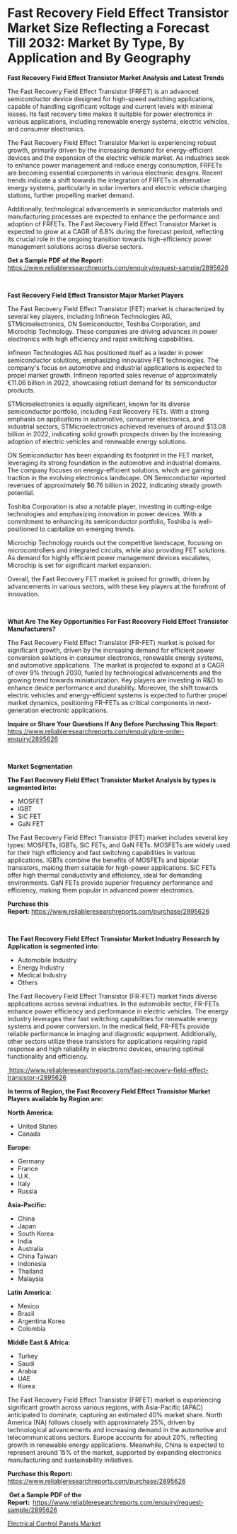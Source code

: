 <p><h1>Fast Recovery Field Effect Transistor Market Size Reflecting a Forecast Till 2032: Market By Type, By Application and By Geography</h1></p><p><strong>Fast Recovery Field Effect Transistor Market Analysis and Latest Trends</strong></p>
<p><p>The Fast Recovery Field Effect Transistor (FRFET) is an advanced semiconductor device designed for high-speed switching applications, capable of handling significant voltage and current levels with minimal losses. Its fast recovery time makes it suitable for power electronics in various applications, including renewable energy systems, electric vehicles, and consumer electronics.</p><p>The Fast Recovery Field Effect Transistor Market is experiencing robust growth, primarily driven by the increasing demand for energy-efficient devices and the expansion of the electric vehicle market. As industries seek to enhance power management and reduce energy consumption, FRFETs are becoming essential components in various electronic designs. Recent trends indicate a shift towards the integration of FRFETs in alternative energy systems, particularly in solar inverters and electric vehicle charging stations, further propelling market demand.</p><p>Additionally, technological advancements in semiconductor materials and manufacturing processes are expected to enhance the performance and adoption of FRFETs. The Fast Recovery Field Effect Transistor Market is expected to grow at a CAGR of 6.8% during the forecast period, reflecting its crucial role in the ongoing transition towards high-efficiency power management solutions across diverse sectors.</p></p>
<p><strong>Get a Sample PDF of the Report:&nbsp;</strong> <a href="https://www.reliableresearchreports.com/enquiry/request-sample/2895626?utm_campaign=2243&utm_medium=2&utm_source=Github&utm_content=ia&utm_term=15032025&utm_id=fast-recovery-field-effect-transistor">https://www.reliableresearchreports.com/enquiry/request-sample/2895626</a></p>
<p>&nbsp;</p>
<p><strong>Fast Recovery Field Effect Transistor Major Market Players</strong></p>
<p><p>The Fast Recovery Field Effect Transistor (FET) market is characterized by several key players, including Infineon Technologies AG, STMicroelectronics, ON Semiconductor, Toshiba Corporation, and Microchip Technology. These companies are driving advances in power electronics with high efficiency and rapid switching capabilities.</p><p>Infineon Technologies AG has positioned itself as a leader in power semiconductor solutions, emphasizing innovative FET technologies. The company's focus on automotive and industrial applications is expected to propel market growth. Infineon reported sales revenue of approximately €11.06 billion in 2022, showcasing robust demand for its semiconductor products.</p><p>STMicroelectronics is equally significant, known for its diverse semiconductor portfolio, including Fast Recovery FETs. With a strong emphasis on applications in automotive, consumer electronics, and industrial sectors, STMicroelectronics achieved revenues of around $13.08 billion in 2022, indicating solid growth prospects driven by the increasing adoption of electric vehicles and renewable energy solutions.</p><p>ON Semiconductor has been expanding its footprint in the FET market, leveraging its strong foundation in the automotive and industrial domains. The company focuses on energy-efficient solutions, which are gaining traction in the evolving electronics landscape. ON Semiconductor reported revenues of approximately $6.76 billion in 2022, indicating steady growth potential.</p><p>Toshiba Corporation is also a notable player, investing in cutting-edge technologies and emphasizing innovation in power devices. With a commitment to enhancing its semiconductor portfolio, Toshiba is well-positioned to capitalize on emerging trends.</p><p>Microchip Technology rounds out the competitive landscape, focusing on microcontrollers and integrated circuits, while also providing FET solutions. As demand for highly efficient power management devices escalates, Microchip is set for significant market expansion.</p><p>Overall, the Fast Recovery FET market is poised for growth, driven by advancements in various sectors, with these key players at the forefront of innovation.</p></p>
<p>&nbsp;</p>
<p><strong>What Are The Key Opportunities For Fast Recovery Field Effect Transistor Manufacturers?</strong></p>
<p><p>The Fast Recovery Field Effect Transistor (FR-FET) market is poised for significant growth, driven by the increasing demand for efficient power conversion solutions in consumer electronics, renewable energy systems, and automotive applications. The market is projected to expand at a CAGR of over 9% through 2030, fueled by technological advancements and the growing trend towards miniaturization. Key players are investing in R&D to enhance device performance and durability. Moreover, the shift towards electric vehicles and energy-efficient systems is expected to further propel market dynamics, positioning FR-FETs as critical components in next-generation electronic applications.</p></p>
<p><strong>Inquire or Share Your Questions If Any Before Purchasing This Report:</strong> <a href="https://www.reliableresearchreports.com/enquiry/pre-order-enquiry/2895626?utm_campaign=2243&utm_medium=2&utm_source=Github&utm_content=ia&utm_term=15032025&utm_id=fast-recovery-field-effect-transistor">https://www.reliableresearchreports.com/enquiry/pre-order-enquiry/2895626</a></p>
<p>&nbsp;</p>
<p><strong>Market Segmentation</strong></p>
<p><strong>The Fast Recovery Field Effect Transistor Market Analysis by types is segmented into:</strong></p>
<p><ul><li>MOSFET</li><li>IGBT</li><li>SiC FET</li><li>GaN FET</li></ul></p>
<p><p>The Fast Recovery Field Effect Transistor (FET) market includes several key types: MOSFETs, IGBTs, SiC FETs, and GaN FETs. MOSFETs are widely used for their high efficiency and fast switching capabilities in various applications. IGBTs combine the benefits of MOSFETs and bipolar transistors, making them suitable for high-power applications. SiC FETs offer high thermal conductivity and efficiency, ideal for demanding environments. GaN FETs provide superior frequency performance and efficiency, making them popular in advanced power electronics.</p></p>
<p><strong>Purchase this Report:&nbsp;</strong><a href="https://www.reliableresearchreports.com/purchase/2895626?utm_campaign=2243&utm_medium=2&utm_source=Github&utm_content=ia&utm_term=15032025&utm_id=fast-recovery-field-effect-transistor">https://www.reliableresearchreports.com/purchase/2895626</a></p>
<p>&nbsp;</p>
<p><strong>The Fast Recovery Field Effect Transistor Market Industry Research by Application is segmented into:</strong></p>
<p><ul><li>Automobile Industry</li><li>Energy Industry</li><li>Medical Industry</li><li>Others</li></ul></p>
<p><p>The Fast Recovery Field Effect Transistor (FR-FET) market finds diverse applications across several industries. In the automobile sector, FR-FETs enhance power efficiency and performance in electric vehicles. The energy industry leverages their fast switching capabilities for renewable energy systems and power conversion. In the medical field, FR-FETs provide reliable performance in imaging and diagnostic equipment. Additionally, other sectors utilize these transistors for applications requiring rapid response and high reliability in electronic devices, ensuring optimal functionality and efficiency.</p></p>
<p><a href="https://www.reliableresearchreports.com/fast-recovery-field-effect-transistor-r2895626?utm_campaign=2243&utm_medium=2&utm_source=Github&utm_content=ia&utm_term=15032025&utm_id=fast-recovery-field-effect-transistor">&nbsp;https://www.reliableresearchreports.com/fast-recovery-field-effect-transistor-r2895626</a></p>
<p><strong>In terms of Region, the Fast Recovery Field Effect Transistor Market Players available by Region are:</strong></p>
<p>
    <p> <strong> North America: </strong>
        <ul>
            <li>United States</li>
            <li>Canada</li>
        </ul>
        </p> 
    <p> <strong> Europe: </strong>
        <ul>
            <li>Germany</li>
            <li>France</li>
            <li>U.K.</li>
            <li>Italy</li>
            <li>Russia</li>
        </ul>
        </p> 
    <p> <strong> Asia-Pacific: </strong>
        <ul>
            <li>China</li>
            <li>Japan</li>
            <li>South Korea</li>
            <li>India</li>
            <li>Australia</li>
            <li>China Taiwan</li>
            <li>Indonesia</li>
            <li>Thailand</li>
            <li>Malaysia</li>
        </ul>
        </p> 
    <p> <strong> Latin America: </strong>
        <ul>
            <li>Mexico</li>
            <li>Brazil</li>
            <li>Argentina Korea</li>
            <li>Colombia</li>
        </ul>
        </p> 
    <p> <strong> Middle East & Africa: </strong>
        <ul>
            <li>Turkey</li>
            <li>Saudi</li>
            <li>Arabia</li>
            <li>UAE</li>
            <li>Korea</li>
        </ul>
    </p>
    </p>
<p><p>The Fast Recovery Field Effect Transistor (FRFET) market is experiencing significant growth across various regions, with Asia-Pacific (APAC) anticipated to dominate, capturing an estimated 40% market share. North America (NA) follows closely with approximately 25%, driven by technological advancements and increasing demand in the automotive and telecommunications sectors. Europe accounts for about 20%, reflecting growth in renewable energy applications. Meanwhile, China is expected to represent around 15% of the market, supported by expanding electronics manufacturing and sustainability initiatives.</p></p>
<p><strong>Purchase this Report: </strong><a href="https://www.reliableresearchreports.com/purchase/2895626?utm_campaign=2243&utm_medium=2&utm_source=Github&utm_content=ia&utm_term=15032025&utm_id=fast-recovery-field-effect-transistor">https://www.reliableresearchreports.com/purchase/2895626</a></p>
<p>&nbsp;<strong>Get a Sample PDF of the Report:&nbsp;&nbsp;</strong><a href="https://www.reliableresearchreports.com/enquiry/request-sample/2895626?utm_campaign=2243&utm_medium=2&utm_source=Github&utm_content=ia&utm_term=15032025&utm_id=fast-recovery-field-effect-transistor">https://www.reliableresearchreports.com/enquiry/request-sample/2895626</a></p>
<p><strong></strong></p>
<p><p><a href="https://github.com/jerhoskinson197676/Market-Research-Report-List-1/blob/main/electrical-control-panels-market.md?utm_campaign=2243&utm_medium=2&utm_source=Github&utm_content=ia&utm_term=15032025&utm_id=fast-recovery-field-effect-transistor">Electrical Control Panels Market</a></p></p>